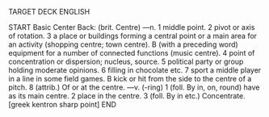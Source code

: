 TARGET DECK
ENGLISH

START
Basic
Center
Back: (brit. Centre) —n. 1 middle point. 2 pivot or axis of rotation. 3 a place or buildings forming a central point or a main area for an activity (shopping centre; town centre). B (with a preceding word) equipment for a number of connected functions (music centre). 4 point of concentration or dispersion; nucleus, source. 5 political party or group holding moderate opinions. 6 filling in chocolate etc. 7 sport a middle player in a line in some field games. B kick or hit from the side to the centre of a pitch. 8 (attrib.) Of or at the centre. —v. (-ring) 1 (foll. By in, on, round) have as its main centre. 2 place in the centre. 3 (foll. By in etc.) Concentrate. [greek kentron sharp point]
END
